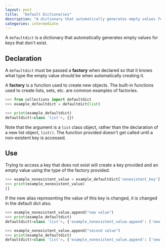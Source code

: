 ```yaml
---
layout: post
title:  "Default Dictionaries"
description: "A dictionary that automatically generates empty values for keys that don't exist."
categories: intermediate
---
```


A `defaultdict` is a dictionary that automatically generates empty values for keys that don't exist.

## Declaration

A `defaultdict` must be passed a **factory** when declared so that it knows what type the empty value should be when automatically creating it.

A **factory** is a function used to create new objects. The built-in functions used to create lists, sets, etc. are common examples of factories.

```python
>>> from collections import defaultdict
>>> example_defaultdict = defaultdict(list)

>>> print(example_defaultdict)
defaultdict(<class 'list'>, {})
```

Note that the argument is a `list` class object, rather than the declaration of a new list object, `list()`. The function provided doesn't get called until a non-existent key is accessed.

## Use

Trying to access a key that does not exist will create a key provided and an empty value using the type of the factory provided.

```python
>>> example_nonexistent_value = example_defaultdict['nonexistent_key']
>>> print(example_nonexistent_value)
[]
```

If the new alias representing the value of this key is changed, it is changed in the default dict also.

```python
>>> example_nonexistent_value.append("new value")
>>> print(example_defaultdict)
defaultdict(<class 'list'>, {'example_nonexistent_value.append': ['new value']})

>>> example_nonexistent_value.append("second value")
>>> print(example_defaultdict)
defaultdict(<class 'list'>, {'example_nonexistent_value.append': ['new value', 'second value']})
```
